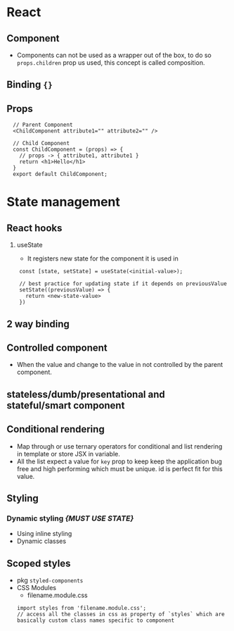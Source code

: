 # React

## Component

- Components can not be used as a wrapper out of the box, to do so `props.children` prop us used, this concept is called composition.

## Binding `{}`

## Props

```
  // Parent Component
  <ChildComponent attribute1="" attribute2="" />

  // Child Component
  const ChildComponent = (props) => {
    // props -> { attribute1, attribute1 }
    return <h1>Hello</h1>
  }
  export default ChildComponent;
```

# State management

## React hooks

1. useState


    - It registers new state for the component it is used in

```
    const [state, setState] = useState(<initial-value>);

    // best practice for updating state if it depends on previousValue
    setState((previousValue) => {
      return <new-state-value>
    })
```
## 2 way binding
## Controlled component
- When the value and change to the value in not controlled by the parent component.
## stateless/dumb/presentational and stateful/smart component
## Conditional rendering
- Map through or use ternary operators for conditional and list rendering in template or store JSX in variable.
- All the list expect a value for `key` prop to keep keep the application bug free and high performing which must be unique. id is perfect fit for this value.


## Styling
### Dynamic styling *{MUST USE STATE}*
- Using inline styling
- Dynamic classes
## Scoped styles
- pkg `styled-components`
- CSS Modules
  - filename.module.css
  ```
  import styles from 'filename.module.css';
  // access all the classes in css as property of `styles` which are basically custom class names specific to component
  ```